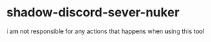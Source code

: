 # shadow-discord-sever-nuker
i am not responsible for any actions that happens when using this tool 
